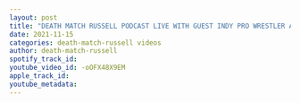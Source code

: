 ```yaml
---
layout: post
title: "DEATH MATCH RUSSELL PODCAST LIVE WITH GUEST INDY PRO WRESTLER ANDRES REYES"
date: 2021-11-15
categories: death-match-russell videos
author: death-match-russell
spotify_track_id: 
youtube_video_id: -oOFX48X9EM
apple_track_id: 
youtube_metadata: 
---
```

